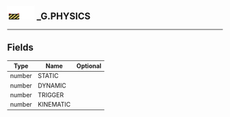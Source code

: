 ## <img src="../../.gitbook/assets/unknown.png" width="32" height="32" /><img src="../../.gitbook/assets/base.png" width="32" height="32" /> _G.PHYSICS


-----------------
## Fields

| Type   | Name | Optional |
| ------ | ---- | -------: |
| number | STATIC |  |
| number | DYNAMIC |  |
| number | TRIGGER |  |
| number | KINEMATIC |  |
